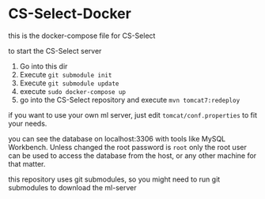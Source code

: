 # CS-Select-Docker
this is the docker-compose file for CS-Select

to start the CS-Select server
1. Go into this dir
2. Execute ``git submodule init``
3. Execute ``git submodule update``
4. execute ``sudo docker-compose up``
5. go into the CS-Select repository and execute ``mvn tomcat7:redeploy``

if you want to use your own ml server, just edit `tomcat/conf.properties` to fit your needs.

you can see the database on localhost:3306 with tools like MySQL Workbench. Unless changed the root password is ``root``
only the root user can be used to access the database from the host, or any other machine for that matter.

this repository uses git submodules, so you might need to run git submodules to download the ml-server
